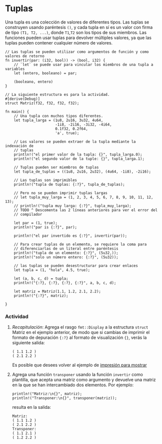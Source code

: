 # Tuplas

Una tupla es una colección de valores de diferentes tipos. Las tuplas se
construyen usando paréntesis `()`, y cada tupla en sí es un valor con firma de
tipo `(T1, T2, ...)`, donde `T1`,`T2` son los tipos de sus miembros. Las
funciones pueden usar tuplas para devolver múltiples valores, ya que las tuplas
pueden contener cualquier número de valores.

```rust,editable
// Las tuplas se pueden utilizar como argumentos de función y como valores de retorno
fn invertir(par: (i32, bool)) -> (bool, i32) {
    // `let` se puede usar para vincular los miembros de una tupla a variables
    let (entero, booleano) = par;

    (booleano, entero)
}

// La siguiente estructura es para la actividad.
#[derive(Debug)]
struct Matriz(f32, f32, f32, f32);

fn main() {
    // Una tupla con muchos tipos diferentes.
    let tupla_larga = (1u8, 2u16, 3u32, 4u64,
                       -1i8, -2i16, -3i32, -4i64,
                       0.1f32, 0.2f64,
                       'a', true);

    // Los valores se pueden extraer de la tupla mediante la indexación de
    // tuplas
    println!("el primer valor de la tupla: {}", tupla_larga.0);
    println!("el segundo valor de la tuple: {}", tupla_larga.1);

    // Tuplas pueden ser miembros de tuplas
    let tupla_de_tuplas = ((1u8, 2u16, 2u32), (4u64, -1i8), -2i16);

    // Las tuplas son imprimibles
    println!("tupla de tuplas: {:?}", tupla_de_tuplas);
    
    // Pero no se pueden imprimir tuplas largas 
    // let tupla_muy_larga = (1, 2, 3, 4, 5, 6, 7, 8, 9, 10, 11, 12, 13);
    // println!("tupla muy larga: {:?}", tupla_muy_larga);
    // TODO ^ Descomenta las 2 líneas anteriores para ver el error del
    // compilador

    let par = (1, true);
    println!("par is {:?}", par);

    println!("el par invertido es {:?}", invertir(par));

    // Para crear tuplas de un elemento, se requiere la coma para
    // diferenciarlas de un literal entre paréntesis
    println!("tupla de un elemento: {:?}", (5u32,));
    println!("solo un número entero: {:?}", (5u32));

    // las tuplas se pueden desestructurar para crear enlaces
    let tupla = (1, "hola", 4.5, true);

    let (a, b, c, d) = tupla;
    println!("{:?}, {:?}, {:?}, {:?}", a, b, c, d);

    let matriz = Matriz(1.1, 1.2, 2.1, 2.2);
    println!("{:?}", matriz);

}
```

### Actividad

 1. *Recapitulación*: Agrega el rasgo `fmt::Display` a la estructura `struct`
    Matriz en el ejemplo anterior, de modo que si cambias de imprimir el
    formato de depuración `{:?}` al formato de visualización `{}`, verás la
    siguiente salida:

    ```text
    ( 1.1 1.2 )
    ( 2.1 2.2 )
    ```
    
    Es posible que desees volver al ejemplo de [impresión para
    mostrar][print_display]

 2. Agrega una función `transponer` usando la función `invertir` como
    plantilla, que acepta una matriz como argumento y devuelve una matriz en la
    que se han intercambiado dos elementos. Por ejemplo:


    ```rust,ignore
    println!("Matriz:\n{}", matriz);
    println!("Transponer:\n{}", transponer(matriz));
    ```

    resulta en la salida:

    ```text
    Matriz:
    ( 1.1 1.2 )
    ( 2.1 2.2 )
    Transponer:
    ( 1.1 2.1 )
    ( 1.2 2.2 )
    ```

[print_display]: ../hello/print/print_display.md
